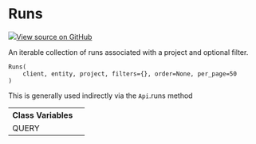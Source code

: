 # Runs

<!-- Insert buttons and diff -->


[![](https://www.tensorflow.org/images/GitHub-Mark-32px.png)View source on GitHub](https://www.github.com/wandb/client/tree/master/wandb/apis/public.py#L705-L807)




An iterable collection of runs associated with a project and optional filter.

<pre><code>Runs(
    client, entity, project, filters={}, order=None, per_page=50
)</code></pre>



<!-- Placeholder for "Used in" -->
This is generally used indirectly via the `Api`.runs method



<!-- Tabular view -->
<table>
<tr><th>Class Variables</th></tr>

<tr>
<td>
QUERY<a id="QUERY"></a>
</td>
<td>

</td>
</tr>
</table>

